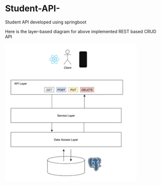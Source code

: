 # Student-API-
Student API developed using springboot

Here is the layer-based diagram for above implemented REST based CRUD API

<img src="./layer-diagram.PNG" height="450px" style="object-fit : cover" />

